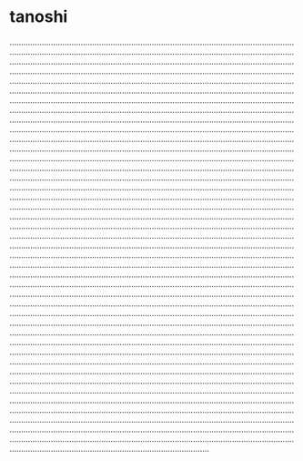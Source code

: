 # tanoshi

...............................................................................................................................................................................................................................................................................................................................................................................................................................................................................................................................................................................................................................................................................................................................................................................................................................................................................................................................................................................................................................................................................................................................................................................................................................................................................................................................................................................................................................................................................................................................................................................................................................................................................................................................................................................................................................................................................................................................................................................................................................................................................................................................................................................................................................................................................................................................................................................................................................................................................................................................................................................................................................................................................................................................................................................................................................................................................................................................................................................................................................................................................................................................................................................................................................................................................................................................................................................................................................................................................................................................................................................................................................................................................................................................................................................................................................................................................................................................................................................................................................................................................................................................................................................................................................................................................................................................................................................................................................................................................................................................................................................................................................................................................................................................................................................................................................................................................................................................................................................................................................................................................................................................................................................................................................................................................................................................................................................................................................................................................................................